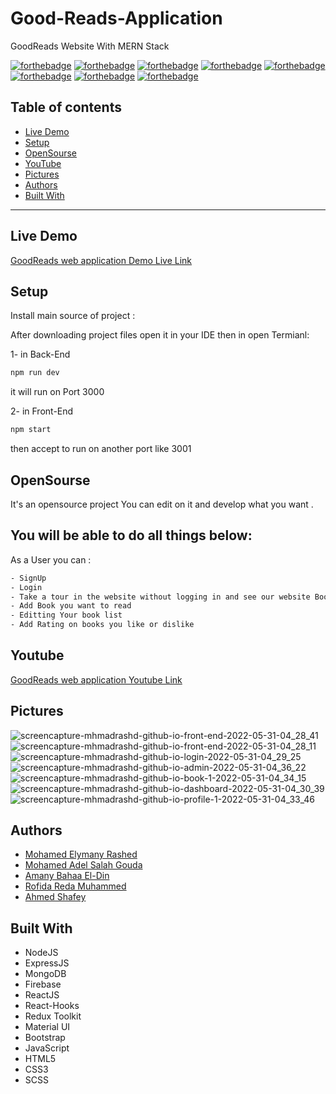 # Good-Reads-Application
GoodReads Website With MERN Stack

[![forthebadge](https://forthebadge.com/images/badges/built-with-love.svg)](https://forthebadge.com)
[![forthebadge](https://forthebadge.com/images/badges/built-by-developers.svg)](https://forthebadge.com)
[![forthebadge](https://forthebadge.com/images/badges/uses-git.svg)](https://forthebadge.com)
[![forthebadge](https://forthebadge.com/images/badges/made-with-javascript.svg)](https://forthebadge.com)
[![forthebadge](https://forthebadge.com/images/badges/uses-html.svg)](https://forthebadge.com)
[![forthebadge](https://forthebadge.com/images/badges/uses-css.svg)](https://forthebadge.com)
[![forthebadge](https://forthebadge.com/images/badges/powered-by-coffee.svg)](https://forthebadge.com)
[![forthebadge](https://forthebadge.com/images/badges/uses-js.svg)](https://forthebadge.com)

## Table of contents
* [Live Demo](#live-demo)
* [Setup](#setup)
* [OpenSourse](#opensourse)
* [YouTube](#youtube)
* [Pictures](#pictures)
* [Authors](#authors)
* [Built With](#built-with)
***

## Live Demo

[GoodReads web application Demo Live Link](https://mhmadrashd.github.io/front-end/)


## Setup

Install main source of project :

After downloading project files open it in your IDE then in open Termianl:

1- in Back-End

```bash
npm run dev 
```
it will run on Port 3000

2- in Front-End

```bash
npm start 
```
then accept to run on another port like 3001

## OpenSourse

  It's an opensource project You can edit on it and develop what you want .

## You will be able to do all things below:

As a User you can : 

```bash
- SignUp
- Login
- Take a tour in the website without logging in and see our website Books, Authors, Catergories and many features
- Add Book you want to read
- Editting Your book list 
- Add Rating on books you like or dislike
```
## Youtube

[GoodReads web application Youtube Link](https://www.youtube.com/watch?v=TlEd9iaB8MU)

## Pictures

![screencapture-mhmadrashd-github-io-front-end-2022-05-31-04_28_41](https://user-images.githubusercontent.com/26310663/171082801-11d6ec48-c31c-466b-9981-6034c5762d5d.png) ![screencapture-mhmadrashd-github-io-front-end-2022-05-31-04_28_11](https://user-images.githubusercontent.com/26310663/171082893-5abf7eeb-670c-4b94-bfed-7cde9356221a.png)
![screencapture-mhmadrashd-github-io-login-2022-05-31-04_29_25](https://user-images.githubusercontent.com/26310663/171082953-0b6e55f0-bb77-4cba-a9fd-11f055161193.png)
![screencapture-mhmadrashd-github-io-admin-2022-05-31-04_36_22](https://user-images.githubusercontent.com/26310663/171082975-3b432edf-1e9a-4fb1-a9f6-89bf4a5c8017.png)
![screencapture-mhmadrashd-github-io-book-1-2022-05-31-04_34_15](https://user-images.githubusercontent.com/26310663/171083618-560aae1d-8e6f-4fa7-9404-5d05f5cc8870.png)
![screencapture-mhmadrashd-github-io-dashboard-2022-05-31-04_30_39](https://user-images.githubusercontent.com/26310663/171083669-75a363b4-05fb-44f2-895d-51c5f7ad1a38.png)
![screencapture-mhmadrashd-github-io-profile-1-2022-05-31-04_33_46](https://user-images.githubusercontent.com/26310663/171083679-01e65784-9de4-4e4c-a56c-31ef81bbc1f9.png)


## Authors
* [Mohamed Elymany Rashed](https://github.com/mhmadrashd)
* [Mohamed Adel Salah Gouda](https://github.com/Mohamedadelsaleh)
* [Amany Bahaa El-Din](https://github.com/AmanyBahaaEldin)
* [Rofida  Reda Muhammed](https://github.com/RofidaReda1067)
* [Ahmed Shafey](https://github.com/shafey01)

## Built With
* NodeJS
* ExpressJS
* MongoDB
* Firebase
* ReactJS
* React-Hooks
* Redux Toolkit
* Material UI
* Bootstrap
* JavaScript
* HTML5
* CSS3
* SCSS




